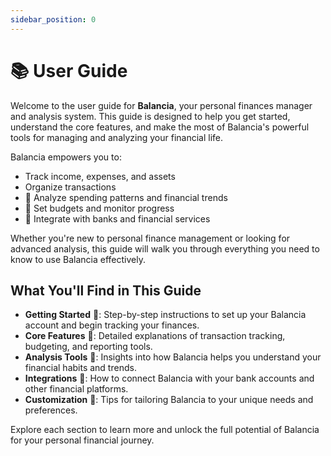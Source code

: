 ```yaml
---
sidebar_position: 0
---
```


# 📚 User Guide

Welcome to the user guide for **Balancia**, your personal finances manager and analysis system. This guide is designed to help you get started, understand the core features, and make the most of Balancia's powerful tools for managing and analyzing your financial life.

Balancia empowers you to:
- Track income, expenses, and assets
- Organize transactions
- 🚧 Analyze spending patterns and financial trends
- 🚧 Set budgets and monitor progress
- 🚧 Integrate with banks and financial services

Whether you're new to personal finance management or looking for advanced analysis, this guide will walk you through everything you need to know to use Balancia effectively.

## What You'll Find in This Guide
- **Getting Started** 🚀: Step-by-step instructions to set up your Balancia account and begin tracking your finances.
- **Core Features** 🧰: Detailed explanations of transaction tracking, budgeting, and reporting tools.
- **Analysis Tools** 🔎: Insights into how Balancia helps you understand your financial habits and trends.
- **Integrations** 🔗: How to connect Balancia with your bank accounts and other financial platforms.
- **Customization** 🎨: Tips for tailoring Balancia to your unique needs and preferences.

Explore each section to learn more and unlock the full potential of Balancia for your personal financial journey.
